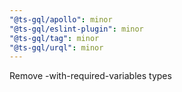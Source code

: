 ```yaml
---
"@ts-gql/apollo": minor
"@ts-gql/eslint-plugin": minor
"@ts-gql/tag": minor
"@ts-gql/urql": minor
---
```


Remove -with-required-variables types
